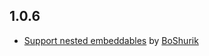 1.0.6
---
- [Support nested embeddables](https://github.com/atom-php/uploader/pull/5) by [BoShurik](https://github.com/BoShurik) 